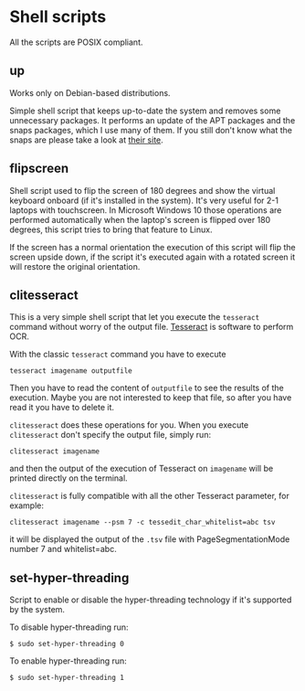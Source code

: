 # Shell scripts

All the scripts are POSIX compliant.

## up

Works only on Debian-based distributions.

Simple shell script that keeps up-to-date the system and removes some unnecessary packages. It performs an update of the APT packages and the snaps packages, which I use many of them. If you still don't know what the snaps are please take a look at [their site](https://snapcraft.io/).

## flipscreen

Shell script used to flip the screen of 180 degrees and show the virtual keyboard onboard (if it's installed in the system). It's very useful for 2-1 laptops with touchscreen. In Microsoft Windows 10 those operations are performed automatically when the laptop's screen is flipped over 180 degrees, this script tries to bring that feature to Linux.

If the screen has a normal orientation the execution of this script will flip the screen upside down, if the script it's executed again with a rotated screen it will restore the original orientation.

## clitesseract

This is a very simple shell script that let you execute the `tesseract` command without worry of the output file. [Tesseract](https://github.com/tesseract-ocr/tesseract) is software to perform OCR.

With the classic `tesseract` command you have to execute

    tesseract imagename outputfile

Then you have to read the content of `outputfile` to see the results of the execution. Maybe you are not interested to keep that file, so after you have read it you have to delete it.

`clitesseract` does these operations for you. When you execute `clitesseract` don't specify the output file, simply run:

    clitesseract imagename

and then the output of the execution of Tesseract on `imagename` will be printed directly on the terminal.

`clitesseract` is fully compatible with all the other Tesseract parameter, for example:

    clitesseract imagename --psm 7 -c tessedit_char_whitelist=abc tsv

it will be displayed the output of the `.tsv` file with PageSegmentationMode number 7 and whitelist=abc.

## set-hyper-threading

Script to enable or disable the hyper-threading technology if it's supported by the system.

To disable hyper-threading run:

    $ sudo set-hyper-threading 0

To enable hyper-threading run:

    $ sudo set-hyper-threading 1
